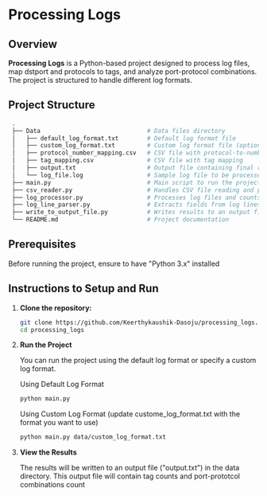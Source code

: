 # Processing Logs

## Overview

**Processing Logs** is a Python-based project designed to process log files, map dstport and protocols to tags, and analyze port-protocol combinations. The project is structured to handle different log formats.
    
## Project Structure

   ```bash
    .
    ├── Data                              # Data files directory
    │   ├── default_log_format.txt        # Default log format file
    │   ├── custom_log_format.txt         # Custom log format file (optional)
    │   ├── protocol_number_mapping.csv   # CSV file with protocol-to-number mapping
    │   ├── tag_mapping.csv               # CSV file with tag mapping
    │   ├── output.txt                    # Output file containing final results
    │   └── log_file.log                  # Sample log file to be processed
    ├── main.py                           # Main script to run the project
    ├── csv_reader.py                     # Handles CSV file reading and processing
    ├── log_processor.py                  # Processes log files and counts occurrences
    ├── log_line_parser.py                # Extracts fields from log lines
    ├── write_to_output_file.py           # Writes results to an output file
    └── README.md                         # Project documentation
   ```

## Prerequisites

Before running the project, ensure to have "Python 3.x" installed

## Instructions to Setup and Run
1. **Clone the repository:**

   ```bash
   git clone https://github.com/Keerthykaushik-Dasoju/processing_logs.git
   cd processing_logs

2. **Run the Project**

    You can run the project using the default log format or specify a custom log format.

    Using Default Log Format

    ```bash
    python main.py
    ```

    Using Custom Log Format (update custome_log_format.txt with the format you want to use)

    ```bash
    python main.py data/custom_log_format.txt
    ```

3. **View the Results**

    The results will be written to an output file ("output.txt") in the data directory. This output file will contain tag counts and port-prototcol combinations count
